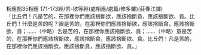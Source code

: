 相應部35相應 171-173經/苦-欲等經(處相應/處篇/修多羅)(莊春江譯)  
「比丘們！凡是苦的，在那裡你們應該捨斷欲，應該捨斷貪，應該捨斷欲、貪。比丘們！什麼是苦的呢？眼是苦的，在那裡你們應該捨斷欲，應該捨斷貪，應該捨斷欲、貪；……（中略）舌是苦的，在那裡你應該捨斷欲、貪；……（中略）意是苦的，在那裡你們應該捨斷欲，應該捨斷貪，應該捨斷欲、貪。比丘們！凡是苦的，在那裡你們應該捨斷欲，應該捨斷貪，應該捨斷欲、貪。」  
  
  
